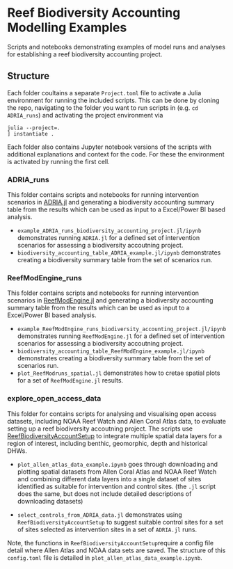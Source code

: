 # Reef Biodiversity Accounting Modelling Examples
Scripts and notebooks demonstrating examples of model runs and analyses for establishing a reef biodiversity accounting project.

## Structure
Each folder coultains a separate `Project.toml` file to activate a Julia environment for running the included scripts.
This can be done by cloning the repo, navigating to the folder you want to run scripts in (e.g. `cd ADRIA_runs`) and activating the project environment via

```
julia --project=.
] instantiate .
```

Each folder also contains Jupyter notebook versions of the scripts with additional explanations and context for the code. For these the environment is activated by running the first cell.

### ADRIA_runs

This folder contains scripts and notebooks  for running intervention scenarios in [ADRIA.jl](https://github.com/open-AIMS/ADRIA.jl) and generating a biodiversity accounting summary table from the results which can be used as input to a Excel/Power BI based analysis.

- `example_ADRIA_runs_biodiversity_accounting_project.jl/ipynb` demonstrates running `ADRIA.jl` for a defined set of intervention scenarios for assessing a biodiversity accoutning project.
- `biodiversity_accounting_table_ADRIA_example.jl/ipynb` demonstrates creating a biodiversity summary table from the set of scenarios run.

### ReefModEngine_runs

This folder contains scripts and notebooks for running intervention scenarios in [ReefModEngine.jl](https://github.com/open-AIMS/ReefModEngine.jl) and generating a biodiversity accounting summary table from the results which can be used as input to a Excel/Power BI based analysis.

- `example_ReefModEngine_runs_biodiversity_accounting_project.jl/ipynb` demonstrates running `ReefModEngine.jl` for a defined set of intervention scenarios for assessing a biodiversity accoutning project.
- `biodiversity_accounting_table_ReefModEngine_example.jl/ipynb` demonstrates creating a biodiversity summary table from the set of scenarios run.
- `plot_ReefModruns_spatial.jl` demonstrates how to cretae spatial plots for a set of `ReefModEngine.jl` results.

### explore_open_access_data

This folder for contains scripts for analysing and visualising open access datasets, including NOAA Reef Watch and Allen Coral Atlas data, to evaluate setting up a reef biodiversity accoutning project. The scripts use [ReefBiodiversityAccountSetup](https://github.com/open-AIMS/ReefBiodiversityAccountSetup.jl) to integrate multiple
spatial data layers for a region of interest, including benthic, geomorphic, depth and historical DHWs.

- `plot_allen_atlas_data_example.ipynb` goes through downloading and plotting spatial datasets from Allen Coral Atlas
and NOAA Reef Watch and combining different data layers into a single dataset of sites identified as suitable for
intervention and control sites. (the `.jl` script does the same, but does not include detailed descriptions of downloading datasets)

- `select_controls_from_ADRIA_data.jl` demonstrates using `ReefBiodiversityAccountSetup` to suggest suitable control sites
for a set of sites selected as intervention sites in a set of `ADRIA.jl` runs.

Note, the functions in `ReefBiodiversityAccountSetup`require a config file detail where Allen Atlas and NOAA data sets are saved. The structure of this `config.toml` file is detailed in `plot_allen_atlas_data_example.ipynb`.

